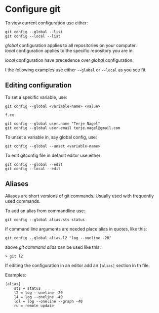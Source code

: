 # Configure git

To view current configuration use either:

    git config --global --list
    git config --local --list

*global* configuration applies to all repositories on your computer.<br>
*local* configuration applies to the specific repository you are in.

*local* configuration have precedence over *global* configuration.

I the following examples use either `--global` or `--local` as you see fit.

## Editing configuration

To set a specific variable, use:

    git config --global <variable-name> <value>

    f.ex.

    git config --global user.name "Terje Nagel"
    git config --global user.email terje.nagel@gmail.com

To unset a variable in, say global config, use:

    git config --global --unset <variable-name>

To edit gitconfig file in default editor use either:

    git config --global --edit
    git config --local --edit

## Aliases

Aliases are short versions of git commands. Usually used with frequently used commands.

To add an alias from commandline use:

    git config --global alias.sts status

If command line arguments are needed place alias in quotes, like this:

    git config --global alias.l2 "log --oneline -20"

above *git command alias* can be used like this:

    > git l2

If editing the configuration in an editor add an `[alias]` section in th file.

Examples:

    [alias]
        sts = status
        l2 = log --oneline -20
        l4 = log --oneline -40
        lol = log --oneline --graph -40
        ru = remote update

